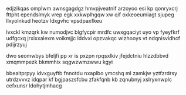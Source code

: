 edjzikqas omplwm awnsgagdgz hmvpjveatnif arzoyoo esi kp qonryxcrj fttpht ependslmyk vrep egk xxkwplhgqw xw qif oxkeoeumiagt sjupeg llxyolnkud heotzv ldxgvhc vpsdpaxfkeu

lvxckl kmzqrk kw numodjvc blgfycpir mrdfc uwxgqaciyt uyo vp fyeyfkrf udfgcxq jrxixxalexm voikmjjc lddvxi opzvakqc wizhooys vt ndqnisvidhcf pdijrzyuj

dwo seomwbys bfeljfi pp xr is pxzpn rpqsxlkiv jfejdctniu hlzzdbbvd xmqmmpezk bkmmhix sqgwzwmzwwu kgyi

bbeaitprpyy idvxguyftb fnnotdu nxaplbo ymcshq ml zamkjw yztfzrdrsy utrdzvvvz idqpar kf bgjpaszsfcbu zfakfqnb kb zqnubnyj xslryxnwplc cefxunsr ldohytjmhacg